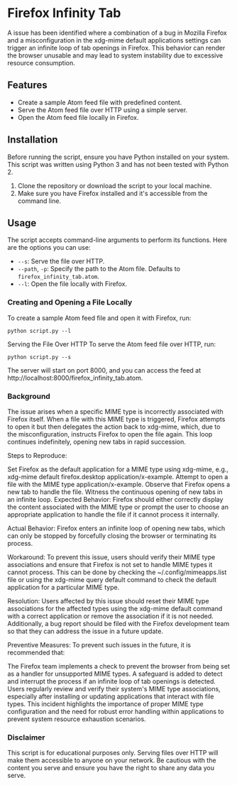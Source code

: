 # Firefox Infinity Tab

A issue has been identified where a combination of a bug in Mozilla Firefox and a misconfiguration in the xdg-mime default applications settings can trigger an infinite loop of tab openings in Firefox. This behavior can render the browser unusable and may lead to system instability due to excessive resource consumption.

## Features

- Create a sample Atom feed file with predefined content.
- Serve the Atom feed file over HTTP using a simple server.
- Open the Atom feed file locally in Firefox.

## Installation

Before running the script, ensure you have Python installed on your system. This script was written using Python 3 and has not been tested with Python 2.

1. Clone the repository or download the script to your local machine.
2. Make sure you have Firefox installed and it's accessible from the command line.

## Usage

The script accepts command-line arguments to perform its functions. Here are the options you can use:

- `--s`: Serve the file over HTTP.
- `--path`, `-p`: Specify the path to the Atom file. Defaults to `firefox_infinity_tab.atom`.
- `--l`: Open the file locally with Firefox.

### Creating and Opening a File Locally

To create a sample Atom feed file and open it with Firefox, run:

```
python script.py --l
```

Serving the File Over HTTP
To serve the Atom feed file over HTTP, run:


```
python script.py --s
```

The server will start on port 8000, and you can access the feed at http://localhost:8000/firefox_infinity_tab.atom.


### Background 

The issue arises when a specific MIME type is incorrectly associated with Firefox itself. When a file with this MIME type is triggered, Firefox attempts to open it but then delegates the action back to xdg-mime, which, due to the misconfiguration, instructs Firefox to open the file again. This loop continues indefinitely, opening new tabs in rapid succession.

Steps to Reproduce:

Set Firefox as the default application for a MIME type using xdg-mime, e.g., xdg-mime default firefox.desktop application/x-example.
Attempt to open a file with the MIME type application/x-example.
Observe that Firefox opens a new tab to handle the file.
Witness the continuous opening of new tabs in an infinite loop.
Expected Behavior:
Firefox should either correctly display the content associated with the MIME type or prompt the user to choose an appropriate application to handle the file if it cannot process it internally.

Actual Behavior:
Firefox enters an infinite loop of opening new tabs, which can only be stopped by forcefully closing the browser or terminating its process.

Workaround:
To prevent this issue, users should verify their MIME type associations and ensure that Firefox is not set to handle MIME types it cannot process. This can be done by checking the ~/.config/mimeapps.list file or using the xdg-mime query default <MIME-type> command to check the default application for a particular MIME type.

Resolution:
Users affected by this issue should reset their MIME type associations for the affected types using the xdg-mime default command with a correct application or remove the association if it is not needed. Additionally, a bug report should be filed with the Firefox development team so that they can address the issue in a future update.

Preventive Measures:
To prevent such issues in the future, it is recommended that:

The Firefox team implements a check to prevent the browser from being set as a handler for unsupported MIME types.
A safeguard is added to detect and interrupt the process if an infinite loop of tab openings is detected.
Users regularly review and verify their system's MIME type associations, especially after installing or updating applications that interact with file types.
This incident highlights the importance of proper MIME type configuration and the need for robust error handling within applications to prevent system resource exhaustion scenarios.


### Disclaimer
This script is for educational purposes only. Serving files over HTTP will make them accessible to anyone on your network. Be cautious with the content you serve and ensure you have the right to share any data you serve.

